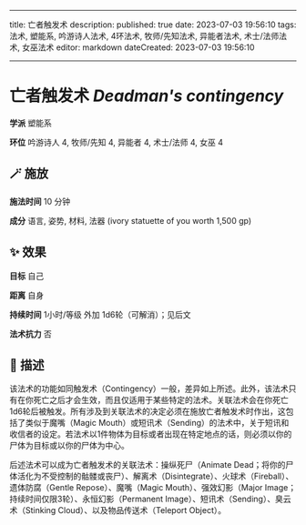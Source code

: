 
---
title: 亡者触发术
description: 
published: true
date: 2023-07-03 19:56:10
tags: 法术, 塑能系, 吟游诗人法术, 4环法术, 牧师/先知法术, 异能者法术, 术士/法师法术, 女巫法术
editor: markdown
dateCreated: 2023-07-03 19:56:10

---

# **亡者触发术** *Deadman's contingency*

**学派** 塑能系 

**环位** 吟游诗人 4, 牧师/先知 4, 异能者 4, 术士/法师 4, 女巫 4

## 🪄 施放

**施法时间** 10 分钟

**成分** 语言, 姿势, 材料, 法器 (ivory statuette of you worth 1,500 gp)

## ✨ 效果 

**目标** 自己 

**距离** 自身  

**持续时间** 1小时/等级 外加 1d6轮（可解消）；见后文 

**法术抗力** 否

## 📖 描述

该法术的功能如同触发术（Contingency）一般，差异如上所述。此外，该法术只有在你死亡之后才会生效，而且仅适用于某些特定的法术。关联法术会在你死亡1d6轮后被触发。所有涉及到关联法术的决定必须在施放亡者触发术时作出，这包括了类似于魔嘴（Magic Mouth）或短讯术（Sending）的法术中，关于短讯和收信者的设定。若法术以1件物体为目标或者出现在特定地点的话，则必须以你的尸体为目标或以你的尸体为中心。

后述法术可以成为亡者触发术的关联法术：操纵死尸（Animate Dead；将你的尸体活化为不受控制的骷髅或丧尸）、解离术（Disintegrate）、火球术（Fireball）、遗体防腐（Gentle Repose）、魔嘴（Magic Mouth）、强效幻影（Major Image；持续时间仅限3轮）、永恒幻影（Permanent Image）、短讯术（Sending）、臭云术（Stinking Cloud）、以及物品传送术（Teleport Object）。
    